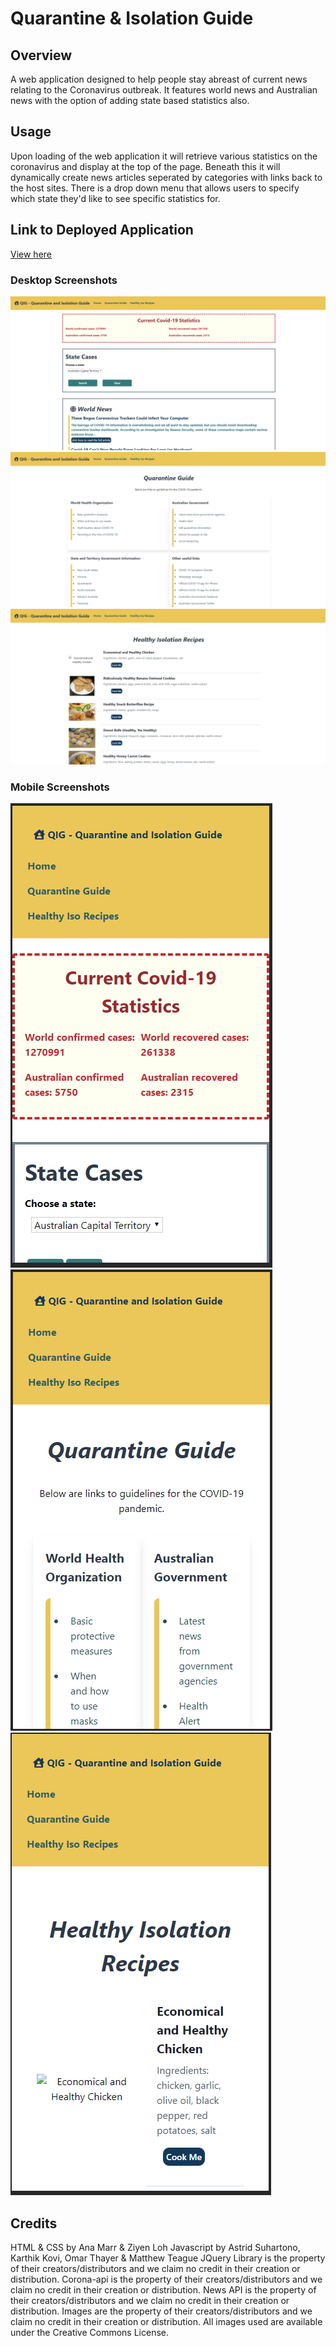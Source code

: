 # Quarantine & Isolation Guide

## Overview
A web application designed to help people stay abreast of current news relating to the Coronavirus outbreak. It features world news and Australian news with the option of adding state based statistics also.

## Usage
Upon loading of the web application it will retrieve various statistics on the coronavirus and display at the top of the page. Beneath this it will dynamically create news articles seperated by categories with links back to the host sites. There is a drop down menu that allows users to specify which state they'd like to see specific statistics for.

## Link to Deployed Application
[View here](https://amarr001.github.io/Project-1/)

### Desktop Screenshots
![An image of the QIG Home page on desktop.](./Homedes.PNG)
![An image of the QIG Guide page on desktop.](./Guidedes.PNG)
![An image of the QIG Recipe page desktop.](./Recipedes.PNG)

### Mobile Screenshots
![An image of the QIG Home page on mobile.](./Homemob.PNG)
![An image of the QIG Guide page on mobile.](./Guidemob.PNG)
![An image of the QIG Recpie pageon mobile.](./Recipemob.PNG)

## Credits
HTML & CSS by Ana Marr & Ziyen Loh
Javascript by Astrid Suhartono, Karthik Kovi, Omar Thayer & Matthew Teague
JQuery Library is the property of their creators/distributors and we claim no credit in their creation or distribution.
Corona-api is the property of their creators/distributors and we claim no credit in their creation or distribution.
News API is the property of their creators/distributors and we claim no credit in their creation or distribution.
Images are the property of their creators/distributors and we claim no credit in their creation or distribution.
All images used are available under the Creative Commons License.
